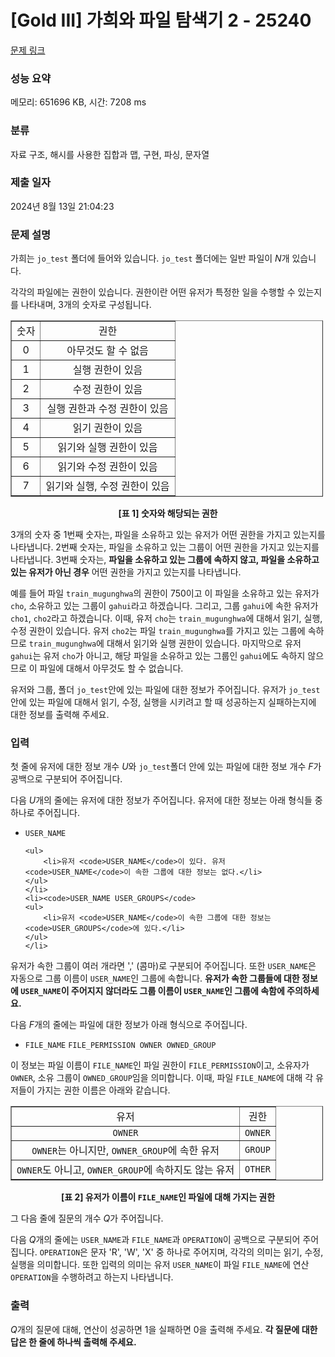 # [Gold III] 가희와 파일 탐색기 2 - 25240 

[문제 링크](https://www.acmicpc.net/problem/25240) 

### 성능 요약

메모리: 651696 KB, 시간: 7208 ms

### 분류

자료 구조, 해시를 사용한 집합과 맵, 구현, 파싱, 문자열

### 제출 일자

2024년 8월 13일 21:04:23

### 문제 설명

<p>가희는 <code>jo_test</code><em> </em>폴더에 들어와 있습니다. <code>jo_test</code><em> </em>폴더에는 일반 파일이 <em>N</em>개 있습니다.</p>

<p>각각의 파일에는 권한이 있습니다. 권한이란 어떤 유저가 특정한 일을 수행할 수 있는지를 나타내며, 3개의 숫자로 구성됩니다.</p>

<table align="center" border="1" cellpadding="1" cellspacing="1" class="table table-bordered" style="width: 500px;">
	<tbody>
		<tr>
			<td style="text-align: center;">숫자</td>
			<td style="text-align: center;">권한</td>
		</tr>
		<tr>
			<td style="text-align: center;">0</td>
			<td style="text-align: center;">아무것도 할 수 없음</td>
		</tr>
		<tr>
			<td style="text-align: center;">1</td>
			<td style="text-align: center;">실행 권한이 있음</td>
		</tr>
		<tr>
			<td style="text-align: center;">2</td>
			<td style="text-align: center;">수정 권한이 있음</td>
		</tr>
		<tr>
			<td style="text-align: center;">3</td>
			<td style="text-align: center;">실행 권한과 수정 권한이 있음</td>
		</tr>
		<tr>
			<td style="text-align: center;">4</td>
			<td style="text-align: center;">읽기 권한이 있음</td>
		</tr>
		<tr>
			<td style="text-align: center;">5</td>
			<td style="text-align: center;">읽기와 실행 권한이 있음</td>
		</tr>
		<tr>
			<td style="text-align: center;">6</td>
			<td style="text-align: center;">읽기와 수정 권한이 있음</td>
		</tr>
		<tr>
			<td style="text-align: center;">7</td>
			<td style="text-align: center;">읽기와 실행, 수정 권한이 있음 </td>
		</tr>
	</tbody>
</table>

<p style="text-align: center;"><strong>[표 1] 숫자와 해당되는 권한</strong></p>

<p>3개의 숫자 중 1번째 숫자는, 파일을 소유하고 있는 유저가 어떤 권한을 가지고 있는지를 나타냅니다. 2번째 숫자는, 파일을 소유하고 있는 그룹이 어떤 권한을 가지고 있는지를 나타냅니다. 3번째 숫자는, <strong>파일을 소유하고 있는 그룹에 속하지 않고, 파일을 소유하고 있는 유저가 아닌 경우</strong> 어떤 권한을 가지고 있는지를 나타냅니다.</p>

<p>예를 들어 파일 <code>train_mugunghwa</code>의 권한이 750이고 이 파일을 소유하고 있는 유저가 <code>cho</code>, 소유하고 있는 그룹이 <code>gahui</code>라고 하겠습니다. 그리고, 그룹 <code>gahui</code>에 속한 유저가 <code>cho1</code>, <code>cho2</code>라고 하겠습니다. 이때, 유저 <code>cho</code>는 <code>train_mugunghwa</code>에 대해서 읽기, 실행, 수정 권한이 있습니다. 유저 <code>cho2</code>는 파일 <code>train_mugunghwa</code>를 가지고 있는 그룹에 속하므로 <code>train_mugunghwa</code>에 대해서 읽기와 실행 권한이 있습니다. 마지막으로 유저 <code>gahui</code>는 유저 <code>cho</code>가 아니고, 해당 파일을 소유하고 있는 그룹인 <code>gahui</code>에도 속하지 않으므로 이 파일에 대해서 아무것도 할 수 없습니다.</p>

<p>유저와 그룹, 폴더 <code>jo_test</code>안에 있는 파일에 대한 정보가 주어집니다. 유저가 <code>jo_test</code>안에 있는 파일에 대해서 읽기, 수정, 실행을 시키려고 할 때 성공하는지 실패하는지에 대한 정보를 출력해 주세요.</p>

### 입력 

 <p>첫 줄에 유저에 대한 정보 개수 <em>U</em>와 <code>jo_test</code>폴더 안에 있는 파일에 대한 정보 개수 <em>F</em>가 공백으로 구분되어 주어집니다.</p>

<p>다음 <em>U</em>개의 줄에는 유저에 대한 정보가 주어집니다. 유저에 대한 정보는 아래 형식들 중 하나로 주어집니다.</p>

<ul>
	<li><code>USER_NAME</code>

	<ul>
		<li>유저 <code>USER_NAME</code>이 있다. 유저 <code>USER_NAME</code>이 속한 그룹에 대한 정보는 없다.</li>
	</ul>
	</li>
	<li><code>USER_NAME USER_GROUPS</code>
	<ul>
		<li>유저 <code>USER_NAME</code>이 속한 그룹에 대한 정보는 <code>USER_GROUPS</code>에 있다.</li>
	</ul>
	</li>
</ul>

<p>유저가 속한 그룹이 여러 개라면 ',' (콤마)로 구분되어 주어집니다. 또한 <code>USER_NAME</code>은 자동으로 그룹 이름이 <code>USER_NAME</code>인 그룹에 속합니다. <strong>유저가 속한 그룹들에 대한 정보에 <code>USER_NAME</code>이 주어지지 않더라도 그룹 이름이 <code>USER_NAME</code>인 그룹에 속함에 주의하세요.</strong></p>

<p>다음 <em>F</em>개의 줄에는 파일에 대한 정보가 아래 형식으로 주어집니다.</p>

<ul>
	<li><code>FILE_NAME</code> <code>FILE_PERMISSION OWNER OWNED_GROUP</code></li>
</ul>

<p>이 정보는 파일 이름이 <code>FILE_NAME</code>인 파일 권한이 <code>FILE_PERMISSION</code>이고, 소유자가 <code>OWNER</code>, 소유 그룹이 <code>OWNED_GROUP</code>임을 의미합니다. 이때, 파일 <code>FILE_NAME</code>에 대해 각 유저들이 가지는 권한 이름은 아래와 같습니다.</p>

<table align="center" border="1" cellpadding="1" cellspacing="1" class="table table-bordered" style="width: 500px;">
	<tbody>
		<tr>
			<td style="text-align: center;">유저</td>
			<td style="text-align: center;">권한</td>
		</tr>
		<tr>
			<td style="text-align: center;"><code>OWNER</code></td>
			<td style="text-align: center;"><code>OWNER</code></td>
		</tr>
		<tr>
			<td style="text-align: center;"><code>OWNER</code>는 아니지만, <code>OWNER_GROUP</code>에 속한 유저</td>
			<td style="text-align: center;"><code>GROUP</code></td>
		</tr>
		<tr>
			<td style="text-align: center;"><code>OWNER</code>도 아니고, <code>OWNER_GROUP</code>에 속하지도 않는 유저</td>
			<td style="text-align: center;"><code>OTHER</code></td>
		</tr>
	</tbody>
</table>

<p style="text-align: center;"><strong>[표 2] 유저가 이름이 <code>FILE_NAME</code>인 파일에 대해 가지는 권한</strong></p>

<p>그 다음 줄에 질문의 개수 <em>Q</em>가 주어집니다.</p>

<p>다음 <em>Q</em>개의 줄에는 <code>USER_NAME</code>과 <code>FILE_NAME</code>과 <code>OPERATION</code>이 공백으로 구분되어 주어집니다. <code>OPERATION</code>은 문자 'R', 'W', 'X' 중 하나로 주어지며, 각각의 의미는 읽기, 수정, 실행을 의미합니다. 또한 입력의 의미는 유저 <code>USER_NAME</code>이 파일 <code>FILE_NAME</code>에 연산 <code>OPERATION</code>을 수행하려고 하는지 나타냅니다.</p>

### 출력 

 <p><em>Q</em>개의 질문에 대해, 연산이 성공하면 1을 실패하면 0을 출력해 주세요. <strong>각 질문에 대한 답은 한 줄에 하나씩 출력해 주세요.</strong></p>

